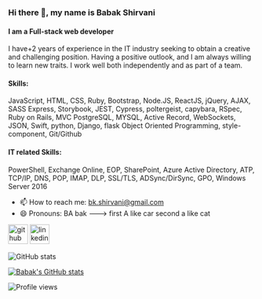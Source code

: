 ### Hi there 👋, my name is Babak Shirvani
#### I am a Full-stack web developer 
I have+2 years of experience in the IT industry seeking to obtain a creative and challenging position. Having a positive outlook, and I am always willing to learn new traits. I work well both independently and as part of a team.

#### Skills: 
JavaScript, HTML, CSS, Ruby, Bootstrap, Node.JS, ReactJS, jQuery, AJAX, SASS Express, Storybook, JEST, Cypress, poltergeist, capybara, RSpec, Ruby on Rails, MVC PostgreSQL, MYSQL, Active Record, WebSockets, JSON, Swift, python, Django, flask Object Oriented Programming, style-component, Git/Github 

#### IT related Skills:
PowerShell, Exchange Online, EOP, SharePoint, Azure Active Directory, ATP, TCP/IP, DNS, POP, IMAP, DLP, SSL/TLS, ADSync/DirSync, GPO, Windows Server 2016

 
- 📫 How to reach me: bk.shirvani@gmail.com 
- 😄 Pronouns: BA bak  --->   first A like car  second a like cat  


[<img src='https://cdn.jsdelivr.net/npm/simple-icons@3.0.1/icons/github.svg' alt='github' height='40'>](https://github.com/babakshirvani)  [<img src='https://cdn.jsdelivr.net/npm/simple-icons@3.0.1/icons/linkedin.svg' alt='linkedin' height='40'>](https://www.linkedin.com/in/https://www.linkedin.com/in/babak-shirvani/)  

![GitHub stats](https://github-readme-stats.vercel.app/api?username=babakshirvani&show_icons=true)  

[![Babak's GitHub stats](https://github-readme-stats.vercel.app/api?username=babakshirvani&show_icons=true&theme=tokyonight)](https://github.com/anuraghazra/github-readme-stats)

![Profile views](https://gpvc.arturio.dev/babakshirvani)  
